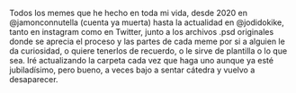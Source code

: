 Todos los memes que he hecho en toda mi vida, desde 2020 en @jamonconnutella (cuenta ya muerta) hasta la actualidad en @jodidokike, tanto en instagram como en Twitter,
junto a los archivos .psd originales donde se aprecia el proceso y las partes de cada meme por si a alguien le da curiosidad, o quiere tenerlos de recuerdo, o le sirve
de plantilla o lo que sea. Iré actualizando la carpeta cada vez que haga uno aunque ya esté jubiladísimo, pero bueno, a veces bajo a sentar cátedra y vuelvo a desaparecer.
